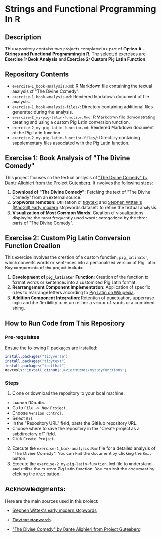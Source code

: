 # Strings and Functional Programming in R

## Description

This repository contains two projects completed as part of **Option A - Strings and Functional Programming in R**. The selected exercises are **Exercise 1: Book Analysis** and **Exercise 2: Custom Pig Latin Function**.

## Repository Contents

-   `exercise-1_book-analysis.Rmd`: R Markdown file containing the textual analysis of "The Divine Comedy".
-   `exercise-1_book-analysis.md`: Rendered Markdown document of the analysis.
-   `exercise-1_book-analysis-files/`: Directory containing additional files generated during the analysis.
-   `exercise-2_my-pig-latin-function.Rmd`: R Markdown file demonstrating creating and using a custom Pig Latin conversion function.
-   `exercise-2_my-pig-latin-function.md`: Rendered Markdown document of the Pig Latin function.
-   `exercise-2_my-pig-latin-function-files/`: Directory containing supplementary files associated with the Pig Latin function.

## Exercise 1: Book Analysis of "The Divine Comedy"

This project focuses on the textual analysis of ["The Divine Comedy" by Dante Alighieri from the Project Gutenberg](https://dev.gutenberg.org/ebooks/8800). It involves the following steps:

1.  **Download of "The Divine Comedy"**: Fetching the text of "The Divine Comedy" from an external source.
2.  **Stopwords remotion**: Utilization of [tidytext](https://github.com/juliasilge/tidytext) and [Stephen Wittek's (MacGill) early modern](http://earlymodernconversions.com/computer-based-textual-analysis-and-early-modern-literature-notes-on-some-recent-research/) stopwords datasets to refine the textual analysis.
3.  **Visualization of Most Common Words**: Creation of visualizations displaying the most frequently used words categorized by the three parts of "The Divine Comedy".

## Exercise 2: Custom Pig Latin Conversion Function Creation

This exercise involves the creation of a custom function, `pig_latinator`, which converts words or sentences into a personalized version of Pig Latin. Key components of the project include:

1.  **Development of `pig_latinator` Function**: Creation of the function to format words or sentences into a customized Pig Latin format.
2.  **Rearrangement Component Implementation**: Application of specific rules to rearrange letters according to [Pig Latin on Wikipedia](https://en.wikipedia.org/wiki/Pig_Latin).
3.  **Addition Component Integration**: Retention of punctuation, uppercase logic and the flexibility to return either a vector of words or a combined string.

## How to Run Code from This Repository

### Pre-requisites

Ensure the following R packages are installed:

``` r
install.packages("tidyverse")
install.packages("tidytext")
install.packages("testthat")
devtools::install_github("JavierMtzRdz/mytidyfunctions")
```

### Steps

1.  Clone or download the repository to your local machine.

-   Launch RStudio.
-   Go to `File -> New Project`.
-   Choose `Version Control`.
-   Select `Git`.
-   In the "Repository URL" field, paste the GitHub repository URL.
-   Choose where to save the repository in the "Create project as a subdirectory of" field.
-   Click `Create Project`.

2.  Execute the `exercise-1_book-analysis.Rmd` file for a detailed analysis of "The Divine Comedy". You can knit the document by clicking the `Knit` button.
3.  Execute the `exercise-2_my-pig-latin-function.Rmd` file to understand and utilize the custom Pig Latin function. You can knit the document by clicking the `Knit` button.

## Acknowledgments:

Here are the main sources used in this project:

-   [Stephen Wittek's early modern stopwords](http://earlymodernconversions.com/computer-based-textual-analysis-and-early-modern-literature-notes-on-some-recent-research/).

-   [Tidytext stopwords](https://github.com/juliasilge/tidytext).

-   ["The Divine Comedy" by Dante Alighieri from Project Gutenberg](https://dev.gutenberg.org/ebooks/8800)
